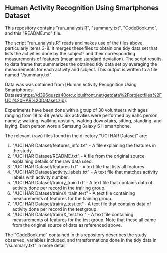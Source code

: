 ## Human Activity Recognition Using Smartphones Dataset

This repository contains "run_analysis.R", "summary.txt", "CodeBook.md", and this "README.md" file.

The script "run_analysis.R" reads and makes use of the files above, particularly items 3-8. It merges these files to obtain one tidy data set that lists the activities done by the subjects and their corresponding measurements of features (mean and standard deviation). The script results to data frame that summarizes the obtained tidy data set by averaging the measurements for each activity and subject. This output is written to a file named "/summary.txt".

Data was was obtained from [Human Activity Recognition Using Smartphones Dataset(https://d396qusza40orc.cloudfront.net/getdata%2Fprojectfiles%2FUCI%20HAR%20Dataset.zip).

Experiments have been done with a group of 30 volunteers with ages ranging from 18 to 48 years. Six activities were performed by eahc person, namely: walking, walking upstairs, walking downstairs, sitting, standing, and laying. Each person wore a Samsung Galaxy S II smartphone.

The relevant (raw) files found in the directory "UCI HAR Dataset" are:
1. "/UCI HAR Dataset/features_info.txt" - A file explaining the features in the study.
2. "/UCI HAR Dataset/README.txt" - A file from the original source explaining details of the raw data used.
3. "/UCI HAR Dataset/features.txt" - A text file that lists all features.
4. "/UCI HAR Dataset/activity_labels.txt" - A text file that matches activity labels with activity number.
5. "/UCI HAR Dataset/train/y_train.txt" - A text file that contains data of activity done per record in the training group.
6. "/UCI HAR Dataset/train/X_train.text" - A text file containing measurements of features for the training group.
7. "/UCI HAR Dataset/train/y_test.txt" - A text file that contains data of activity done per record in the test group.
8. "/UCI HAR Dataset/train/X_test.text" - A text file containing measurements of features for the test group.
Note that these all came from the original source of data as referenced above.

The "CodeBook.md" contained in this repository describes the study observed, variables included, and transformations done in the tidy data in "/summary.txt" in more detail.